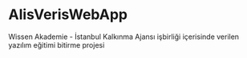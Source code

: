 # AlisVerisWebApp

Wissen Akademie - İstanbul Kalkınma Ajansı işbirliği içerisinde verilen yazılım eğitimi bitirme projesi
